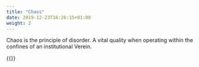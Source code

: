 ```yaml
---
title: "Chaos"
date: 2019-12-23T16:26:15+01:00
weight: 2
---
```


Chaos is the principle of disorder. A vital quality when operating within the 
confines of an institutional Verein.

{{<construction >}}